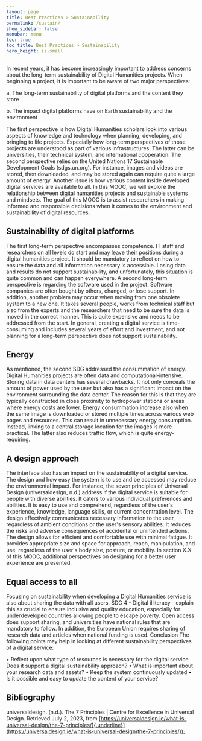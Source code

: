 ```yaml
---
layout: page
title: Best Practices > Sustainability
permalink: /sustain/
show_sidebar: false
menubar: menu
toc: true
toc_title: Best Practices > Sustainability
hero_height: is-small
---
```


In recent years, it has become increasingly important to address concerns about the long-term sustainability of Digital Humanities projects. When beginning a project, it is important to be aware of two major perspectives:

a.	The long-term sustainability of digital platforms and the content they store

b.	The impact digital platforms have on Earth sustainability and the environment

The first perspective is how Digital Humanities scholars look into various aspects of knowledge and technology when planning, developing, and bringing to life projects. Especially how long-term perspectives of those projects are understood as part of various infrastructures. The latter can be universities, their technical system, and international cooperation. The second perspective relies on the United Nations 17 Sustainable Development Goals (sdgs.un.org). For instance, images and videos are stored, then downloaded, and may be stored again can require quite a large amount of energy. Another issue is how various content inside developed digital services are available to all. In this MOOC, we will explore the relationship between digital humanities projects and sustainable systems and mindsets. The goal of this MOOC is to assist researchers in making informed and responsible decisions when it comes to the environment and sustainability of digital resources.

## Sustainability of digital platforms

The first long-term perspective encompasses competence. IT staff and researchers on all levels do start and may leave their positions during a digital humanities project. It should be mandatory to reflect on how to ensure the data and all information necessary is accessible. Losing data and results do not support sustainability, and unfortunately, this situation is quite common and can happen everywhere. A second long-term perspective is regarding the software used in the project. Software companies are often bought by others, changed, or lose support. In addition, another problem may occur when moving from one obsolete system to a new one. It takes several people, works from technical staff but also from the experts and the researchers that need to be sure the data is moved in the correct manner. This is quite expensive and needs to be addressed from the start. In general, creating a digital service is time-consuming and includes several years of effort and investment, and not planning for a long-term perspective does not support sustainability.

## Energy 

As mentioned, the second SDG addressed the consummation of energy. Digital Humanities projects are often data and computational-intensive. Storing data in data centers has several drawbacks. It not only conceals the amount of power used by the user but also has a significant impact on the environment surrounding the data center. The reason for this is that they are typically constructed in close proximity to hydropower stations or areas where energy costs are lower. Energy consummation increase also when the same image is downloaded or stored multiple times across various web pages and resources. This can result in unnecessary energy consumption. Instead, linking to a central storage location for the images is more practical. The latter also reduces traffic flow, which is quite energy-requiring.

## A design approach

The interface also has an impact on the sustainability of a digital service. The design and how easy the system is to use and be accessed may reduce the environmental impact. For instance, the seven principles of Universal Design (universaldesign, n.d.) address if the digital service is suitable for people with diverse abilities. It caters to various individual preferences and abilities. It is easy to use and comprehend, regardless of the user's experience, knowledge, language skills, or current concentration level. The design effectively communicates necessary information to the user, regardless of ambient conditions or the user's sensory abilities. It reduces the risks and adverse consequences of accidental or unintended actions. The design allows for efficient and comfortable use with minimal fatigue. It provides appropriate size and space for approach, reach, manipulation, and use, regardless of the user's body size, posture, or mobility. In section X.X of this MOOC, additional perspectives on designing for a better user experience are presented.

## Equal access to all

Focusing on sustainability when developing a Digital Humanities service is also about sharing the data with all users. SDG 4 - Digital illiteracy - explain this as crucial to ensure inclusive and quality education, especially for underdeveloped countries allowing people to escape poverty. Open access does support sharing, and universities have national rules that are mandatory to follow. In addition, the European Union requires sharing of research data and articles when national funding is used.
Conclusion
The following points may help in looking at different sustainability perspectives of a digital service:

•	Reflect upon what type of resources is necessary for the digital service. Does it support a digital sustainability approach? 
•	What is important about your research data and assets? 
•	Keep the system continuously updated
•	Is it possible and easy to update the content of your service?

## Bibliography

universaldesign. (n.d.). The 7 Principles | Centre for Excellence in Universal Design. Retrieved July 2, 2023, from [https://universaldesign.ie/what-is-universal-design/the-7-principles/]{.underline}](https://universaldesign.ie/what-is-universal-design/the-7-principles/));
